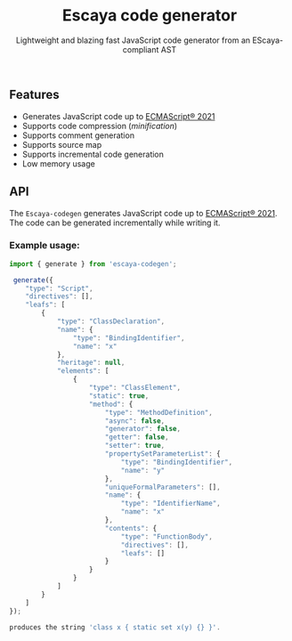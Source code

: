 <h1 align="center">Escaya code generator</h1>

<p align="center"> Lightweight and blazing fast JavaScript code generator from an EScaya-compliant AST</p>

<br>

## Features

* Generates JavaScript code up to [ECMAScript® 2021](https://tc39.es/ecma262/index.html)
* Supports code compression (*minification*)
* Supports comment generation
* Supports source map 
* Supports incremental code generation
* Low memory usage

## API

The `Escaya-codegen` generates JavaScript code up to [ECMAScript® 2021](https://tc39.es/ecma262/index.html). The code can be
generated incrementally while writing it.

### Example usage:

```js
import { generate } from 'escaya-codegen';

 generate({
    "type": "Script",
    "directives": [],
    "leafs": [
        {
            "type": "ClassDeclaration",
            "name": {
                "type": "BindingIdentifier",
                "name": "x"
            },
            "heritage": null,
            "elements": [
                {
                    "type": "ClassElement",
                    "static": true,
                    "method": {
                        "type": "MethodDefinition",
                        "async": false,
                        "generator": false,
                        "getter": false,
                        "setter": true,
                        "propertySetParameterList": {
                            "type": "BindingIdentifier",
                            "name": "y"
                        },
                        "uniqueFormalParameters": [],
                        "name": {
                            "type": "IdentifierName",
                            "name": "x"
                        },
                        "contents": {
                            "type": "FunctionBody",
                            "directives": [],
                            "leafs": []
                        }
                    }
                }
            ]
        }
    ]
});

produces the string 'class x { static set x(y) {} }'.

```